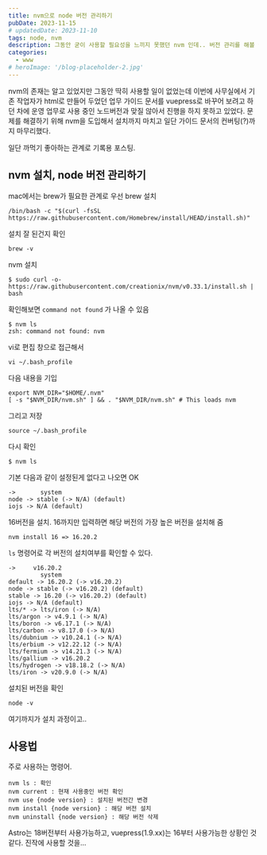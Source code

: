 ```yaml
---
title: nvm으로 node 버전 관리하기
pubDate: 2023-11-15
# updatedDate: 2023-11-10
tags: node, nvm
description: 그동안 굳이 사용할 필요성을 느끼지 못했던 nvm 인데.. 버전 관리를 해볼 필요가 생겨서 적용해봄
categories:
  - www
# heroImage: '/blog-placeholder-2.jpg'
---
```


nvm의 존재는 알고 있었지만 그동안 딱히 사용할 일이 없었는데 이번에 사무실에서 기존 작업자가 html로 만들어 두었던 업무 가이드 문서를 vuepress로 바꾸어 보려고 하던 차에 운영 업무로 사용 중인 노드버전과 맞질 않아서 진행을 하지 못하고 있었다. 문제를 해결하기 위해 nvm을 도입해서 설치까지 마치고 일단 가이드 문서의 컨버팅(?)까지 마무리했다.

일단 까먹기 좋아하는 관계로 기록용 포스팅.

## nvm 설치, node 버전 관리하기

mac에서는 brew가 필요한 관계로 우선 brew 설치

```
/bin/bash -c "$(curl -fsSL https://raw.githubusercontent.com/Homebrew/install/HEAD/install.sh)"
```

설치 잘 된건지 확인

```
brew -v
```

nvm 설치

```
$ sudo curl -o- https://raw.githubusercontent.com/creationix/nvm/v0.33.1/install.sh | bash
```

확인해보면 `command not found` 가 나올 수 있음

```
$ nvm ls
zsh: command not found: nvm
```

vi로 편집 창으로 접근해서

```
vi ~/.bash_profile
```

다음 내용을 기입

```
export NVM_DIR="$HOME/.nvm"
[ -s "$NVM_DIR/nvm.sh" ] && . "$NVM_DIR/nvm.sh" # This loads nvm
```

그리고 저장

```
source ~/.bash_profile
```

다시 확인

```
$ nvm ls
```

기본 다음과 같이 설정된게 없다고 나오면 OK

```
->       system
node -> stable (-> N/A) (default)
iojs -> N/A (default)
```

16버전을 설치. 16까지만 입력하면 해당 버전의 가장 높은 버전을 설치해 줌

```
nvm install 16 => 16.20.2
```

`ls` 명령어로 각 버전의 설치여부를 확인할 수 있다.

```
->     v16.20.2
         system
default -> 16.20.2 (-> v16.20.2)
node -> stable (-> v16.20.2) (default)
stable -> 16.20 (-> v16.20.2) (default)
iojs -> N/A (default)
lts/* -> lts/iron (-> N/A)
lts/argon -> v4.9.1 (-> N/A)
lts/boron -> v6.17.1 (-> N/A)
lts/carbon -> v8.17.0 (-> N/A)
lts/dubnium -> v10.24.1 (-> N/A)
lts/erbium -> v12.22.12 (-> N/A)
lts/fermium -> v14.21.3 (-> N/A)
lts/gallium -> v16.20.2
lts/hydrogen -> v18.18.2 (-> N/A)
lts/iron -> v20.9.0 (-> N/A)
```

설치된 버전을 확인

```
node -v
```

여기까지가 설치 과정이고..

## 사용법

주로 사용하는 명령어.

```
nvm ls : 확인
nvm current : 현재 사용중인 버전 확인
nvm use {node version} : 설치된 버전간 변경
nvm install {node version} : 해당 버전 설치
nvm uninstall {node version} : 해당 버전 삭제
```

Astro는 18버전부터 사용가능하고, vuepress(1.9.xx)는 16부터 사용가능한 상황인 것 같다. 진작에 사용할 것을...

